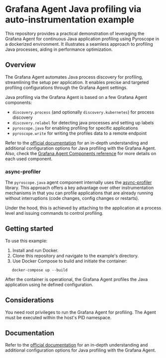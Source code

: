 # Grafana Agent Java profiling via auto-instrumentation example

This repository provides a practical demonstration of leveraging the Grafana Agent for continuous Java application profiling using Pyroscope in a dockerized environment. It illustrates a seamless approach to profiling Java processes, aiding in performance optimization.

## Overview

The Grafana Agent automates Java process discovery for profiling, streamlining the setup per application. It enables precise and targeted profiling configurations through the Grafana Agent settings.

Java profiling via the Grafana Agent is based on a few Grafana Agent components:
- `discovery.process` (and optionally `discovery.kubernetes`) for process discovery
- `discovery.relabel` for detecting java processes and setting up labels
- `pyroscope.java` for enabling profiling for specific applications
- `pyroscope.write` for writing the profiles data to a remote endpoint

Refer to the [official documentation](https://grafana.com/docs/pyroscope/latest/configure-client/grafana-agent/java/) for an in-depth understanding and additional configuration options for Java profiling with the Grafana Agent.
Also, check the [Grafana Agent Components reference](https://grafana.com/docs/agent/latest/flow/reference/components/) for more details on each used component.

### async-profiler

The `pyroscope.java` agent component internally uses the [async-profiler](https://github.com/async-profiler/async-profiler) library.
This approach offers a key advantage over other instrumentation mechanisms in that you can profile applications that are already running without interruptions (code changes, config changes or restarts).

Under the hood, this is achieved by attaching to the application at a process level and issuing commands to control profiling.

## Getting started

To use this example:

1. Install and run Docker.
2. Clone this repository and navigate to the example's directory.
3. Use Docker Compose to build and initiate the container:

```shell
   docker-compose up --build
```

After the container is operational, the Grafana Agent profiles the Java application using he defined configuration.

## Considerations

You need root privileges to run the Grafana Agent for profiling. The Agent must be executed within the host's PID namespace.

## Documentation

Refer to the [official documentation](https://grafana.com/docs/pyroscope/latest/configure-client/grafana-agent/java/) for an in-depth understanding and additional configuration options for Java profiling with the Grafana Agent.
